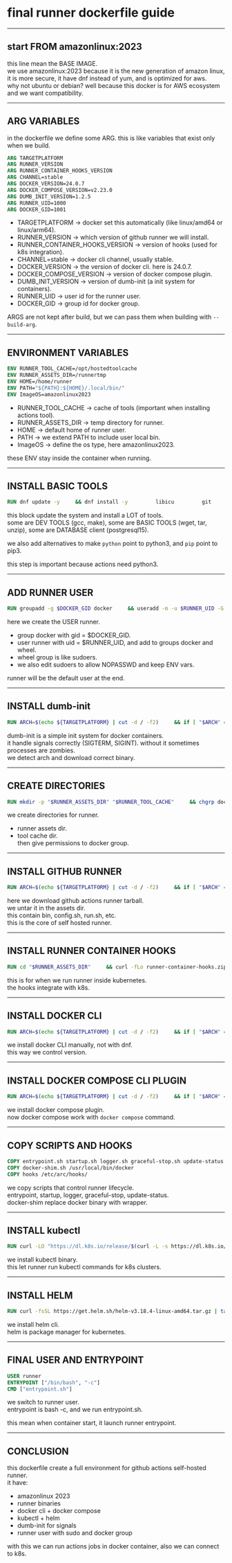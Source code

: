 # final runner dockerfile guide  

---

## start FROM amazonlinux:2023  

this line mean the BASE IMAGE.  
we use amazonlinux:2023 because it is the new generation of amazon linux, it is more secure, it have dnf instead of yum, and is optimized for aws.  
why not ubuntu or debian? well because this docker is for AWS ecosystem and we want compatibility.  

---

## ARG VARIABLES  

in the dockerfile we define some ARG. this is like variables that exist only when we build.  

```dockerfile
ARG TARGETPLATFORM
ARG RUNNER_VERSION
ARG RUNNER_CONTAINER_HOOKS_VERSION
ARG CHANNEL=stable
ARG DOCKER_VERSION=24.0.7
ARG DOCKER_COMPOSE_VERSION=v2.23.0
ARG DUMB_INIT_VERSION=1.2.5
ARG RUNNER_UID=1000
ARG DOCKER_GID=1001
```

- TARGETPLATFORM → docker set this automatically (like linux/amd64 or linux/arm64).  
- RUNNER_VERSION → which version of github runner we will install.  
- RUNNER_CONTAINER_HOOKS_VERSION → version of hooks (used for k8s integration).  
- CHANNEL=stable → docker cli channel, usually stable.  
- DOCKER_VERSION → the version of docker cli. here is 24.0.7.  
- DOCKER_COMPOSE_VERSION → version of docker compose plugin.  
- DUMB_INIT_VERSION → version of dumb-init (a init system for containers).  
- RUNNER_UID → user id for the runner user.  
- DOCKER_GID → group id for docker group.  

ARGS are not kept after build, but we can pass them when building with `--build-arg`.  

---

## ENVIRONMENT VARIABLES  

```dockerfile
ENV RUNNER_TOOL_CACHE=/opt/hostedtoolcache
ENV RUNNER_ASSETS_DIR=/runnertmp
ENV HOME=/home/runner
ENV PATH="${PATH}:${HOME}/.local/bin/"
ENV ImageOS=amazonlinux2023
```

- RUNNER_TOOL_CACHE → cache of tools (important when installing actions tool).  
- RUNNER_ASSETS_DIR → temp directory for runner.  
- HOME → default home of runner user.  
- PATH → we extend PATH to include user local bin.  
- ImageOS → define the os type, here amazonlinux2023.  

these ENV stay inside the container when running.  

---

## INSTALL BASIC TOOLS  

```dockerfile
RUN dnf update -y     && dnf install -y         libicu         git         jq         tar         unzip         gzip         wget         sudo         shadow-utils         which         python3         python3-pip         make         gcc         libyaml         unzip         zip         bzip2         sudo         iproute         net-tools         hostname         iputils         procps-ng         which         postgresql15         && alternatives --install /usr/bin/python python /usr/bin/python3 1         && alternatives --install /usr/bin/pip pip /usr/bin/pip3 1         && dnf clean all
```

this block update the system and install a LOT of tools.  
some are DEV TOOLS (gcc, make), some are BASIC TOOLS (wget, tar, unzip), some are DATABASE client (postgresql15).  

we also add alternatives to make `python` point to python3, and `pip` point to pip3.  

this step is important because actions need python3.  

---

## ADD RUNNER USER  

```dockerfile
RUN groupadd -g $DOCKER_GID docker     && useradd -m -u $RUNNER_UID -G docker,wheel runner     && echo "%wheel   ALL=(ALL:ALL) NOPASSWD:ALL" >> /etc/sudoers     && echo "Defaults env_keep += \"HOME PATH\"" >> /etc/sudoers
```

here we create the USER runner.  
- group docker with gid = $DOCKER_GID.  
- user runner with uid = $RUNNER_UID, and add to groups docker and wheel.  
- wheel group is like sudoers.  
- we also edit sudoers to allow NOPASSWD and keep ENV vars.  

runner will be the default user at the end.  

---

## INSTALL dumb-init  

```dockerfile
RUN ARCH=$(echo ${TARGETPLATFORM} | cut -d / -f2)     && if [ "$ARCH" = "arm64" ]; then ARCH=aarch64; fi     && if [ "$ARCH" = "amd64" ] || [ "$ARCH" = "x86_64" ]; then ARCH=x86_64; fi     && curl -fLo /usr/bin/dumb-init https://github.com/Yelp/dumb-init/releases/download/v${DUMB_INIT_VERSION}/dumb-init_${DUMB_INIT_VERSION}_${ARCH}     && chmod +x /usr/bin/dumb-init
```

dumb-init is a simple init system for docker containers.  
it handle signals correctly (SIGTERM, SIGINT). without it sometimes processes are zombies.  
we detect arch and download correct binary.  

---

## CREATE DIRECTORIES  

```dockerfile
RUN mkdir -p "$RUNNER_ASSETS_DIR" "$RUNNER_TOOL_CACHE"     && chgrp docker "$RUNNER_TOOL_CACHE"     && chmod g+rwx "$RUNNER_TOOL_CACHE"
```

we create directories for runner.  
- runner assets dir.  
- tool cache dir.  
then give permissions to docker group.  

---

## INSTALL GITHUB RUNNER  

```dockerfile
RUN ARCH=$(echo ${TARGETPLATFORM} | cut -d / -f2)     && if [ "$ARCH" = "amd64" ] || [ "$ARCH" = "x86_64" ]; then ARCH=x64; fi     && cd "$RUNNER_ASSETS_DIR"     && curl -fLo runner.tar.gz https://github.com/actions/runner/releases/download/v${RUNNER_VERSION}/actions-runner-linux-${ARCH}-${RUNNER_VERSION}.tar.gz     && tar xzf runner.tar.gz     && rm runner.tar.gz
```

here we download github actions runner tarball.  
we untar it in the assets dir.  
this contain bin, config.sh, run.sh, etc.  
this is the core of self hosted runner.  

---

## INSTALL RUNNER CONTAINER HOOKS  

```dockerfile
RUN cd "$RUNNER_ASSETS_DIR"     && curl -fLo runner-container-hooks.zip https://github.com/actions/runner-container-hooks/releases/download/v${RUNNER_CONTAINER_HOOKS_VERSION}/actions-runner-hooks-k8s-${RUNNER_CONTAINER_HOOKS_VERSION}.zip     && unzip runner-container-hooks.zip -d ./k8s     && rm runner-container-hooks.zip
```

this is for when we run runner inside kubernetes.  
the hooks integrate with k8s.  

---

## INSTALL DOCKER CLI  

```dockerfile
RUN ARCH=$(echo ${TARGETPLATFORM} | cut -d / -f2)     && if [ "$ARCH" = "amd64" ] || [ "$ARCH" = "x86_64" ]; then ARCH=x86_64; fi     && curl -fLo docker.tgz https://download.docker.com/linux/static/${CHANNEL}/${ARCH}/docker-${DOCKER_VERSION}.tgz     && tar zxvf docker.tgz     && install -o root -g root -m 755 docker/docker /usr/bin/docker     && rm -rf docker docker.tgz
```

we install docker CLI manually, not with dnf.  
this way we control version.  

---

## INSTALL DOCKER COMPOSE CLI PLUGIN  

```dockerfile
RUN ARCH=$(echo ${TARGETPLATFORM} | cut -d / -f2)     && if [ "$ARCH" = "amd64" ] || [ "$ARCH" = "x86_64" ]; then ARCH=x86_64; fi     && mkdir -p /usr/libexec/docker/cli-plugins     && curl -fLo /usr/libexec/docker/cli-plugins/docker-compose https://github.com/docker/compose/releases/download/${DOCKER_COMPOSE_VERSION}/docker-compose-linux-${ARCH}     && chmod +x /usr/libexec/docker/cli-plugins/docker-compose     && ln -s /usr/libexec/docker/cli-plugins/docker-compose /usr/bin/docker-compose     && docker compose version
```

we install docker compose plugin.  
now docker compose work with `docker compose` command.  

---

## COPY SCRIPTS AND HOOKS  

```dockerfile
COPY entrypoint.sh startup.sh logger.sh graceful-stop.sh update-status /usr/bin/
COPY docker-shim.sh /usr/local/bin/docker
COPY hooks /etc/arc/hooks/
```

we copy scripts that control runner lifecycle.  
entrypoint, startup, logger, graceful-stop, update-status.  
docker-shim replace docker binary with wrapper.  

---

## INSTALL kubectl  

```dockerfile
RUN curl -LO "https://dl.k8s.io/release/$(curl -L -s https://dl.k8s.io/release/stable.txt)/bin/linux/amd64/kubectl"     && chmod +x kubectl     && mv kubectl /usr/local/bin/
```

we install kubectl binary.  
this let runner run kubectl commands for k8s clusters.  

---

## INSTALL HELM  

```dockerfile
RUN curl -fsSL https://get.helm.sh/helm-v3.18.4-linux-amd64.tar.gz | tar -xz     && mv linux-amd64/helm /usr/local/bin/     && rm -rf linux-amd64
```

we install helm cli.  
helm is package manager for kubernetes.  

---

## FINAL USER AND ENTRYPOINT  

```dockerfile
USER runner
ENTRYPOINT ["/bin/bash", "-c"]
CMD ["entrypoint.sh"]
```

we switch to runner user.  
entrypoint is bash -c, and we run entrypoint.sh.  

this mean when container start, it launch runner entrypoint.  

---

## CONCLUSION  

this dockerfile create a full environment for github actions self-hosted runner.  
it have:  
- amazonlinux 2023  
- runner binaries  
- docker cli + docker compose  
- kubectl + helm  
- dumb-init for signals  
- runner user with sudo and docker group  

with this we can run actions jobs in docker container, also we can connect to k8s.  